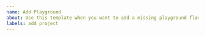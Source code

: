 ```yaml
---
name: Add Playground
about: Use this template when you want to add a missing playground flavour to an existing project
labels: add project
---
```


<!-- Please past your new project link below and press Submit -->
